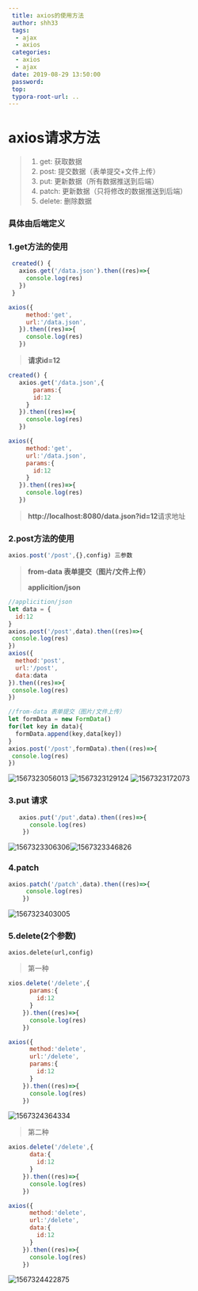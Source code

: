 ```yaml
---
 title: axios的使用方法
 author: shh33
 tags:
  - ajax
  - axios
 categories:
  - axios
  - ajax
 date: 2019-08-29 13:50:00
 password:
 top:
 typora-root-url: ..
---
```


# axios请求方法

> 1. get: 获取数据
> 2. post: 提交数据（表单提交+文件上传）
> 3. put: 更新数据（所有数据推送到后端）
> 4. patch: 更新数据（只将修改的数据推送到后端）
> 5. delete: 删除数据

### 具体由后端定义

### 1.get方法的使用

```javascript
 created() {
   axios.get('/data.json').then((res)=>{
     console.log(res)
   })
 }
```

```javascript
axios({
     method:'get',
     url:'/data.json',
   }).then((res)=>{
     console.log(res)
   })
```

> **请求id=12**

```javascript
created() {
   axios.get('/data.json',{
       params:{
       id:12
     }
   }).then((res)=>{
     console.log(res)
   })
```

```javascript
axios({
     method:'get',
     url:'/data.json',
     params:{
       id:12
     }
   }).then((res)=>{
     console.log(res)
   })
```

> **http://localhost:8080/data.json?id=12**请求地址

### 2.post方法的使用

```javascript
axios.post('/post',{},config) 三参数
```

> **from-data 表单提交（图片/文件上传）**
>
> **applicition/json**

```javascript
//applicition/json
let data = {
  id:12
}
axios.post('/post',data).then((res)=>{
 console.log(res)      
})
axios({
  method:'post',
  url:'/post',
  data:data
}).then((res)=>{
 console.log(res)
})

//from-data 表单提交（图片/文件上传）
let formData = new FormData()
for(let key in data){
  formData.append(key,data[key])
}
axios.post('/post',formData).then((res)=>{
 console.log(res)      
})
```

 ![1567323056013](/images/1567323056013.png)
 ![1567323129124](/images/1567323129124.png)
 ![1567323172073](/images/1567323172073.png) 

### 3.put 请求

```javascript
   axios.put('/put',data).then((res)=>{
      console.log(res)      
    })
```

![1567323306306](/images/1567323306306.png)![1567323346826](/images/1567323346826.png)

###  4.patch

```javascript
axios.patch('/patch',data).then((res)=>{
     console.log(res)      
    })
```

![1567323403005](/images/1567323403005.png)

### 5.delete(2个参数)

```
axios.delete(url,config)
```

> 第一种
>

```javascript
xios.delete('/delete',{
      params:{
        id:12
      }
    }).then((res)=>{
      console.log(res)
    })
```
```javascript
axios({
      method:'delete',
      url:'/delete',
      params:{
        id:12
      }
    }).then((res)=>{
      console.log(res)
    })
```

![1567324364334](/images/1567324364334.png)

> 第二种

```javascript
axios.delete('/delete',{
      data:{
        id:12
      }
    }).then((res)=>{
      console.log(res)
    })
```

```javascript
axios({
      method:'delete',
      url:'/delete',
      data:{
        id:12
      }
    }).then((res)=>{
      console.log(res)
    })
```

![1567324422875](/images/1567324422875.png)